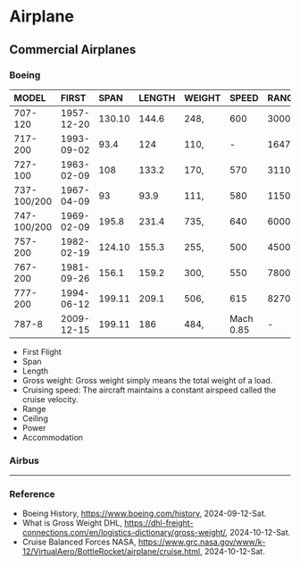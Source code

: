 # Airplane

## Commercial Airplanes

### Boeing

|MODEL|FIRST|SPAN|LENGTH|WEIGHT|SPEED|RANGE|CEILING|ACC.|
|:----|:----|:---|:-----|:-----|:----|:----|:------|:---|
|707-120|1957-12-20|130.10|144.6|248,|600|3000|41000|181|
|717-200|1993-09-02|93.4|124|110,|-|1647|-|106|
|727-100|1963-02-09|108|133.2|170,|570|3110|36100|131|
|737-100/200|1967-04-09|93|93.9|111,|580|1150|35000|107|
|747-100/200|1969-02-09|195.8|231.4|735,|640|6000|45000|490|
|757-200|1982-02-19|124.10|155.3|255,|500|4500|42000|228|
|767-200|1981-09-26|156.1|159.2|300,|550|7800|43199|290|
|777-200|1994-06-12|199.11|209.1|506,|615|8270|37900|440|
|787-8|2009-12-15|199.11|186|484,|Mach 0.85|-|-|250|

* First Flight
* Span
* Length
* Gross weight: Gross weight simply means the total weight of a load.
* Cruising speed: The aircraft maintains a constant airspeed called the cruise velocity.
* Range
* Ceiling
* Power
* Accommodation

### Airbus

---

### Reference
- Boeing History, https://www.boeing.com/history, 2024-09-12-Sat.
- What is Gross Weight DHL, https://dhl-freight-connections.com/en/logistics-dictionary/gross-weight/, 2024-10-12-Sat.
- Cruise Balanced Forces NASA, https://www.grc.nasa.gov/www/k-12/VirtualAero/BottleRocket/airplane/cruise.html, 2024-10-12-Sat.
